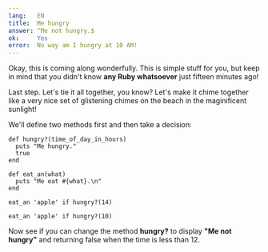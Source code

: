```yaml
---
lang:   EN
title:  Me hungry
answer: ^Me not hungry.$
ok:     Yes
error:  No way am I hungry at 10 AM!
---
```


Okay, this is coming along wonderfully. This is simple stuff for you, but keep in mind that you
didn't know __any Ruby whatsoever__ just fifteen minutes ago!

Last step. Let's tie it all together, you know? Let's make it chime together like a very nice set
of glistening chimes on the beach in the maginificent sunlight!

We'll define two methods first and then take a decision:

    def hungry?(time_of_day_in_hours)
      puts "Me hungry."
      true
    end

    def eat_an(what)
      puts "Me eat #{what}.\n"
    end

    eat_an 'apple' if hungry?(14)

    eat_an 'apple' if hungry?(10)

Now see if you can change the method __hungry?__ to display __"Me not hungry"__ and returning false
when the time is less than 12.
